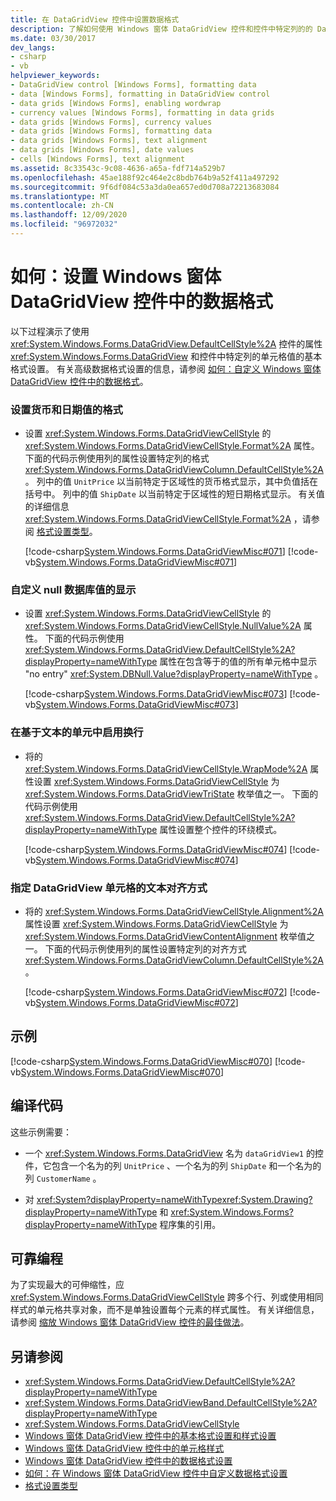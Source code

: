 ```yaml
---
title: 在 DataGridView 控件中设置数据格式
description: 了解如何使用 Windows 窗体 DataGridView 控件和控件中特定列的的 Datagridviewband.defaultcellstyle 属性设置单元值的格式。
ms.date: 03/30/2017
dev_langs:
- csharp
- vb
helpviewer_keywords:
- DataGridView control [Windows Forms], formatting data
- data [Windows Forms], formatting in DataGridView control
- data grids [Windows Forms], enabling wordwrap
- currency values [Windows Forms], formatting in data grids
- data grids [Windows Forms], currency values
- data grids [Windows Forms], formatting data
- data grids [Windows Forms], text alignment
- data grids [Windows Forms], date values
- cells [Windows Forms], text alignment
ms.assetid: 8c33543c-9c08-4636-a65a-fdf714a529b7
ms.openlocfilehash: 45ae188f92c464e2c8bdb764b9a52f411a497292
ms.sourcegitcommit: 9f6df084c53a3da0ea657ed0d708a72213683084
ms.translationtype: MT
ms.contentlocale: zh-CN
ms.lasthandoff: 12/09/2020
ms.locfileid: "96972032"
---
```

# <a name="how-to-format-data-in-the-windows-forms-datagridview-control"></a>如何：设置 Windows 窗体 DataGridView 控件中的数据格式

以下过程演示了使用 <xref:System.Windows.Forms.DataGridView.DefaultCellStyle%2A> 控件的属性 <xref:System.Windows.Forms.DataGridView> 和控件中特定列的单元格值的基本格式设置。 有关高级数据格式设置的信息，请参阅 [如何：自定义 Windows 窗体 DataGridView 控件中的数据格式](how-to-customize-data-formatting-in-the-windows-forms-datagridview-control.md)。  
  
### <a name="to-format-currency-and-date-values"></a>设置货币和日期值的格式  
  
- 设置 <xref:System.Windows.Forms.DataGridViewCellStyle> 的 <xref:System.Windows.Forms.DataGridViewCellStyle.Format%2A> 属性。 下面的代码示例使用列的属性设置特定列的格式 <xref:System.Windows.Forms.DataGridViewColumn.DefaultCellStyle%2A> 。 列中的值 `UnitPrice` 以当前特定于区域性的货币格式显示，其中负值括在括号中。 列中的值 `ShipDate` 以当前特定于区域性的短日期格式显示。 有关值的详细信息 <xref:System.Windows.Forms.DataGridViewCellStyle.Format%2A> ，请参阅 [格式设置类型](/dotnet/standard/base-types/formatting-types)。  
  
     [!code-csharp[System.Windows.Forms.DataGridViewMisc#071](~/samples/snippets/csharp/VS_Snippets_Winforms/System.Windows.Forms.DataGridViewMisc/CS/datagridviewmisc.cs#071)]
     [!code-vb[System.Windows.Forms.DataGridViewMisc#071](~/samples/snippets/visualbasic/VS_Snippets_Winforms/System.Windows.Forms.DataGridViewMisc/VB/datagridviewmisc.vb#071)]  
  
### <a name="to-customize-the-display-of-null-database-values"></a>自定义 null 数据库值的显示  
  
- 设置 <xref:System.Windows.Forms.DataGridViewCellStyle> 的 <xref:System.Windows.Forms.DataGridViewCellStyle.NullValue%2A> 属性。 下面的代码示例使用 <xref:System.Windows.Forms.DataGridView.DefaultCellStyle%2A?displayProperty=nameWithType> 属性在包含等于的值的所有单元格中显示 "no entry" <xref:System.DBNull.Value?displayProperty=nameWithType> 。  
  
     [!code-csharp[System.Windows.Forms.DataGridViewMisc#073](~/samples/snippets/csharp/VS_Snippets_Winforms/System.Windows.Forms.DataGridViewMisc/CS/datagridviewmisc.cs#073)]
     [!code-vb[System.Windows.Forms.DataGridViewMisc#073](~/samples/snippets/visualbasic/VS_Snippets_Winforms/System.Windows.Forms.DataGridViewMisc/VB/datagridviewmisc.vb#073)]  
  
### <a name="to-enable-wordwrap-in-text-based-cells"></a>在基于文本的单元中启用换行  
  
- 将的 <xref:System.Windows.Forms.DataGridViewCellStyle.WrapMode%2A> 属性设置 <xref:System.Windows.Forms.DataGridViewCellStyle> 为 <xref:System.Windows.Forms.DataGridViewTriState> 枚举值之一。 下面的代码示例使用 <xref:System.Windows.Forms.DataGridView.DefaultCellStyle%2A?displayProperty=nameWithType> 属性设置整个控件的环绕模式。  
  
     [!code-csharp[System.Windows.Forms.DataGridViewMisc#074](~/samples/snippets/csharp/VS_Snippets_Winforms/System.Windows.Forms.DataGridViewMisc/CS/datagridviewmisc.cs#074)]
     [!code-vb[System.Windows.Forms.DataGridViewMisc#074](~/samples/snippets/visualbasic/VS_Snippets_Winforms/System.Windows.Forms.DataGridViewMisc/VB/datagridviewmisc.vb#074)]  
  
### <a name="to-specify-the-text-alignment-of-datagridview-cells"></a>指定 DataGridView 单元格的文本对齐方式  
  
- 将的 <xref:System.Windows.Forms.DataGridViewCellStyle.Alignment%2A> 属性设置 <xref:System.Windows.Forms.DataGridViewCellStyle> 为 <xref:System.Windows.Forms.DataGridViewContentAlignment> 枚举值之一。 下面的代码示例使用列的属性设置特定列的对齐方式 <xref:System.Windows.Forms.DataGridViewColumn.DefaultCellStyle%2A> 。  
  
     [!code-csharp[System.Windows.Forms.DataGridViewMisc#072](~/samples/snippets/csharp/VS_Snippets_Winforms/System.Windows.Forms.DataGridViewMisc/CS/datagridviewmisc.cs#072)]
     [!code-vb[System.Windows.Forms.DataGridViewMisc#072](~/samples/snippets/visualbasic/VS_Snippets_Winforms/System.Windows.Forms.DataGridViewMisc/VB/datagridviewmisc.vb#072)]  
  
## <a name="example"></a>示例  

 [!code-csharp[System.Windows.Forms.DataGridViewMisc#070](~/samples/snippets/csharp/VS_Snippets_Winforms/System.Windows.Forms.DataGridViewMisc/CS/datagridviewmisc.cs#070)]
 [!code-vb[System.Windows.Forms.DataGridViewMisc#070](~/samples/snippets/visualbasic/VS_Snippets_Winforms/System.Windows.Forms.DataGridViewMisc/VB/datagridviewmisc.vb#070)]  
  
## <a name="compiling-the-code"></a>编译代码  

 这些示例需要：  
  
- 一个 <xref:System.Windows.Forms.DataGridView> 名为 `dataGridView1` 的控件，它包含一个名为的列 `UnitPrice` 、一个名为的列 `ShipDate` 和一个名为的列 `CustomerName` 。  
  
- 对 <xref:System?displayProperty=nameWithType><xref:System.Drawing?displayProperty=nameWithType> 和 <xref:System.Windows.Forms?displayProperty=nameWithType> 程序集的引用。  
  
## <a name="robust-programming"></a>可靠编程  

 为了实现最大的可伸缩性，应 <xref:System.Windows.Forms.DataGridViewCellStyle> 跨多个行、列或使用相同样式的单元格共享对象，而不是单独设置每个元素的样式属性。 有关详细信息，请参阅 [缩放 Windows 窗体 DataGridView 控件的最佳做法](best-practices-for-scaling-the-windows-forms-datagridview-control.md)。  
  
## <a name="see-also"></a>另请参阅

- <xref:System.Windows.Forms.DataGridView.DefaultCellStyle%2A?displayProperty=nameWithType>
- <xref:System.Windows.Forms.DataGridViewBand.DefaultCellStyle%2A?displayProperty=nameWithType>
- <xref:System.Windows.Forms.DataGridViewCellStyle>
- [Windows 窗体 DataGridView 控件中的基本格式设置和样式设置](basic-formatting-and-styling-in-the-windows-forms-datagridview-control.md)
- [Windows 窗体 DataGridView 控件中的单元格样式](cell-styles-in-the-windows-forms-datagridview-control.md)
- [Windows 窗体 DataGridView 控件中的数据格式设置](data-formatting-in-the-windows-forms-datagridview-control.md)
- [如何：在 Windows 窗体 DataGridView 控件中自定义数据格式设置](how-to-customize-data-formatting-in-the-windows-forms-datagridview-control.md)
- [格式设置类型](/dotnet/standard/base-types/formatting-types)
